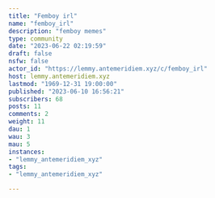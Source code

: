 ```yaml
---
title: "Femboy irl" 
name: "femboy_irl"
description: "femboy memes"
type: community
date: "2023-06-22 02:19:59"
draft: false
nsfw: false
actor_id: "https://lemmy.antemeridiem.xyz/c/femboy_irl"
host: lemmy.antemeridiem.xyz
lastmod: "1969-12-31 19:00:00"
published: "2023-06-10 16:56:21"
subscribers: 68
posts: 11
comments: 2
weight: 11
dau: 1
wau: 3
mau: 5
instances:
- "lemmy_antemeridiem_xyz"
tags: 
- "lemmy_antemeridiem_xyz"

---
```

